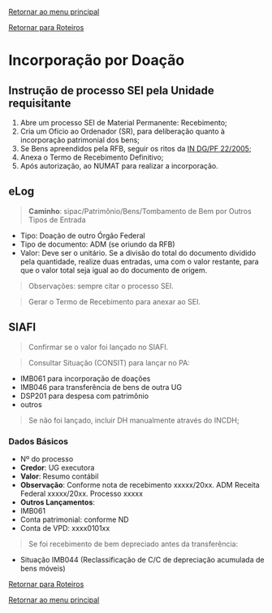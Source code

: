 [Retornar ao menu principal](https://github.com/Mateus-cpa/manual-material/blob/main/README.md)

[Retornar para Roteiros](https://github.com/Mateus-cpa/manual-material/blob/main/roteiros.md)
# Incorporação por Doação

## Instrução de processo SEI pela Unidade requisitante
1. Abre um processo SEI de Material Permanente: Recebimento;
2. Cria um Ofício ao Ordenador (SR), para deliberação quanto à incorporação patrimonial dos bens;
3. Se Bens apreendidos pela RFB, seguir os ritos da [IN DG/PF 22/2005](https://pfgovbr.sharepoint.com/sites/intranet/normativosinternos/Instru%C3%A7%C3%A3o%20Normativa/2005/in-022-2005-dg-dpf.pdf#search=22%2F2005);
4. Anexa o Termo de Recebimento Definitivo;
5. Após autorização, ao NUMAT para realizar a incorporação.

## eLog
> **Caminho**: sipac/Patrimônio/Bens/Tombamento de Bem por Outros Tipos de Entrada
- Tipo: Doação de outro Órgão Federal
- Tipo de documento: ADM (se oriundo da RFB)
- Valor: Deve ser o unitário. Se a divisão do total do documento dividido pela quantidade, realize duas entradas, uma com o valor restante, para que o valor total seja igual ao do documento de origem.
> Observações: sempre citar o processo SEI.

> Gerar o Termo de Recebimento para anexar ao SEI.

## SIAFI
> Confirmar se o valor foi lançado no SIAFI.

> Consultar Situação (CONSIT) para lançar no PA:
- IMB061 para incorporação de doações
- IMB046 para transferência de bens de outra UG
- DSP201 para despesa com patrimônio 
- outros

> Se não foi lançado, incluir DH manualmente através do INCDH;

### Dados Básicos
- Nº do processo
- **Credor**: UG executora
- **Valor**: Resumo contábil
- **Observação**: Conforme nota de recebimento xxxxx/20xx. ADM Receita Federal xxxxx/20xx. Processo xxxxx
- **Outros Lançamentos**:
- IMB061
- Conta patrimonial: conforme ND
- Conta de VPD: xxxx0101xx
>Se foi recebimento de bem depreciado antes da transferência:
- Situação IMB044 (Reclassificação de C/C de depreciação acumulada de bens móveis)

[Retornar para Roteiros](https://github.com/Mateus-cpa/manual-material/blob/main/roteiros.md)

[Retornar ao menu principal](https://github.com/Mateus-cpa/manual-material/blob/main/README.md)